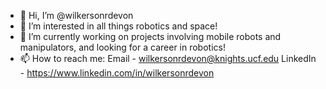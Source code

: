 - 👋 Hi, I’m @wilkersonrdevon
- 👀 I’m interested in all things robotics and space!
- 🌱 I’m currently working on projects involving mobile robots and manipulators, and looking for a career in robotics!
- 📫 How to reach me: Email - wilkersonrdevon@knights.ucf.edu
LinkedIn - https://www.linkedin.com/in/wilkersonrdevon

<!---
wilkersonrdevon/wilkersonrdevon is a ✨ special ✨ repository because its `README.md` (this file) appears on your GitHub profile.
You can click the Preview link to take a look at your changes.
--->

